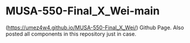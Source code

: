# MUSA-550-Final_X_Wei-main
(https://umez4w4.github.io/MUSA-550-Final_X_Wei/)
Github Page.
Also posted all components in this repository just in case.
